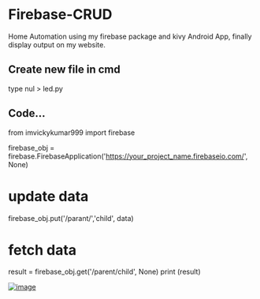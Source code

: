 # Firebase-CRUD
  Home Automation using my firebase package and kivy Android App, finally display output on my website.

## Create new file in cmd
  type nul > led.py

## Code...

  from imvickykumar999 import firebase

  firebase_obj = firebase.FirebaseApplication('https://your_project_name.firebaseio.com/', None)

  # update data
  firebase_obj.put('/parant/','child', data)

  # fetch data
  result = firebase_obj.get('/parent/child', None)
  print (result)

[![image](https://user-images.githubusercontent.com/50515418/116424009-cd519480-a85e-11eb-943f-e566d49bad09.png)](https://github.com/imvickykumar999/Firebase-CRUD/blob/bdeb5b7a0b703b2f86719ee2da0d06505ee00ceb/main.py#L16)
